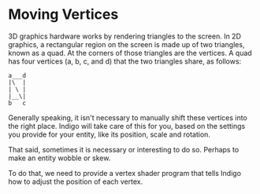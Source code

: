 # Moving Vertices

3D graphics hardware works by rendering triangles to the screen. In 2D graphics, a rectangular region on the screen is made up of two triangles, known as a quad. At the corners of those triangles are the vertices. A quad has four vertices (a, b, c, and d) that the two triangles share, as follows:

```
a___d
|\  |
| \ |
|__\|
b   c
```

Generally speaking, it isn't necessary to manually shift these vertices into the right place. Indigo will take care of this for you, based on the settings you provide for your entity, like its position, scale and rotation.

That said, sometimes it is necessary or interesting to do so. Perhaps to make an entity wobble or skew.

To do that, we need to provide a vertex shader program that tells Indigo how to adjust the position of each vertex.
